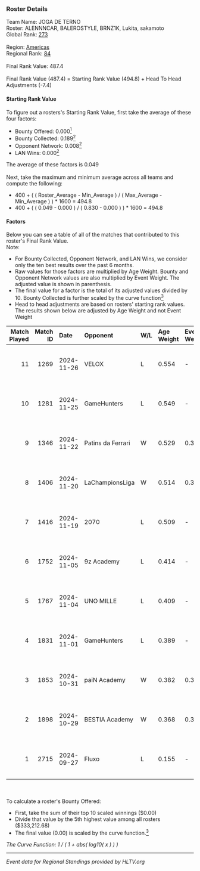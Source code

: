 ### Roster Details<br />
Team Name: JOGA DE TERNO<br />
Roster: ALENNNCAR, BALEROSTYLE, BRNZ1K, Lukita, sakamoto<br />
Global Rank: [273](../../standings_global_2025_03_03.md)<br />
<br />
Region: [Americas]( ../../standings_americas_2025_03_03.md)<br />
Regional Rank: [84]( ../../standings_americas_2025_03_03.md)<br />
<br />
Final Rank Value:  487.4<br />
<br />
Final Rank Value (487.4) = Starting Rank Value (494.8) + Head To Head Adjustments (-7.4)<br />

#### Starting Rank Value<br />
To figure out a rosters's Starting Rank Value, first take the average of these four factors:<br />
- Bounty Offered: 0.000[<sup>1</sup>](#table2)
- Bounty Collected: 0.189[<sup>2</sup>](#table1)
- Opponent Network: 0.008[<sup>2</sup>](#table1)
- LAN Wins: 0.000[<sup>2</sup>](#table1)

The average of these factors is 0.049<br />
<br />
Next, take the maximum and minimum average across all teams and compute the following:<br />
- 400 + ( ( Roster_Average - Min_Average ) / ( Max_Average - Min_Average ) ) * 1600 = 494.8
- 400 + ( ( 0.049 - 0.000 ) / ( 0.830 - 0.000 ) ) * 1600 = 494.8


#### Factors<br />
Below you can see a table of all of the matches that contributed to this roster's Final Rank Value.<br />
Note:<br />

- For Bounty Collected, Opponent Network, and LAN Wins, we consider only the ten best results over the past 6 months.
- Raw values for those factors are multiplied by Age Weight. Bounty and Opponent Network values are also multiplied by Event Weight. The adjusted value is shown in parenthesis.
- The final value for a factor is the total of its adjusted values divided by 10. Bounty Collected is further scaled by the curve function[<sup>3</sup>](#curveFunction)
- Head to head adjustments are based on rosters' starting rank values. The results shown below are adjusted by Age Weight and not Event Weight
<span id="table1"></span><br />


| Match Played | Match ID | Date       | Opponent          | W/L | Age Weight | Event Weight | Bounty Collected | Opponent Network | LAN Wins  | H2H Adj. | Roster                                           |
| -: | -: | :- | :- | :- | :- | :- | :- | :- | :- | -: | :- |
|           11 |     1269 | 2024-11-26 | VELOX             | L   | 0.554      | -            | -                | -                | -         |    -8.20 | ALENNNCAR, BALEROSTYLE, BRNZ1K, Lukita, sakamoto |
|           10 |     1281 | 2024-11-25 | GameHunters       | L   | 0.549      | -            | -                | -                | -         |    -8.73 | ALENNNCAR, BALEROSTYLE, BRNZ1K, Lukita, sakamoto |
|            9 |     1346 | 2024-11-22 | Patins da Ferrari | W   | 0.529      | 0.371        | 0.000 (0.000)    | 0.142 (0.028)    | 0 (0.000) |     8.67 | ALENNNCAR, BALEROSTYLE, BRNZ1K, Lukita, sakamoto |
|            8 |     1406 | 2024-11-20 | LaChampionsLiga   | W   | 0.514      | 0.371        | 0.003 (0.001)    | 0.196 (0.037)    | 0 (0.000) |    10.64 | ALENNNCAR, BALEROSTYLE, BRNZ1K, Lukita, sakamoto |
|            7 |     1416 | 2024-11-19 | 2070              | L   | 0.509      | -            | -                | -                | -         |    -5.23 | ALENNNCAR, BALEROSTYLE, BRNZ1K, Lukita, sakamoto |
|            6 |     1752 | 2024-11-05 | 9z Academy        | L   | 0.414      | -            | -                | -                | -         |    -6.19 | BRNZ1K, lealziNho, Lukita, sakamoto, swarmyzz    |
|            5 |     1767 | 2024-11-04 | UNO MILLE         | L   | 0.409      | -            | -                | -                | -         |    -3.09 | BRNZ1K, lealziNho, Lukita, sakamoto, swarmyzz    |
|            4 |     1831 | 2024-11-01 | GameHunters       | L   | 0.389      | -            | -                | -                | -         |    -3.64 | BRNZ1K, lealziNho, Lukita, sakamoto, swarmyzz    |
|            3 |     1853 | 2024-10-31 | paiN Academy      | W   | 0.382      | 0.371        | 0.000 (0.000)    | 0.086 (0.012)    | 0 (0.000) |     4.49 | BRNZ1K, lealziNho, Lukita, sakamoto, swarmyzz    |
|            2 |     1898 | 2024-10-29 | BESTIA Academy    | W   | 0.368      | 0.371        | 0.000 (0.000)    | 0.000 (0.000)    | 0 (0.000) |     4.28 | BRNZ1K, lealziNho, Lukita, sakamoto, swarmyzz    |
|            1 |     2715 | 2024-09-27 | Fluxo             | L   | 0.155      | -            | -                | -                | -         |    -0.43 | BRNZ1K, lealziNho, Lukita, sakamoto, swarmyzz    |

<br />
<span id="table2"></span><br />
To calculate a roster's Bounty Offered:<br />

- First, take the sum of their top 10 scaled winnings ($0.00)
- Divide that value by the 5th highest value among all rosters ($333,212.68)
- The final value (0.00) is scaled by the curve function.[<sup>3</sup>](#curveFunction)

<span id="curveFunction"></span>_The Curve Function: 1 / ( 1 + abs( log10( x ) ) )_<br />

---
_Event data for Regional Standings provided by HLTV.org_<br />
